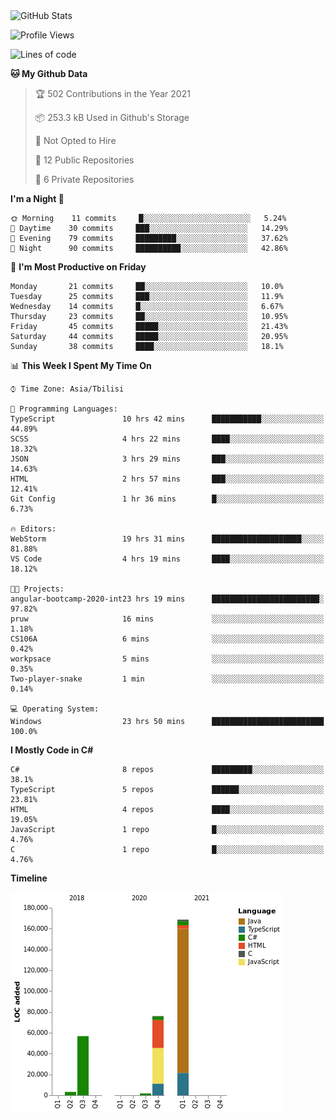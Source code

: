 <!--
[![Anurag's github stats](https://github-readme-stats.vercel.app/api?username=LukeSamkharadze&count_private=true&theme=dark&show_icons=true&custom_title=Github%20Stats)](https://github.com/anuraghazra/github-readme-stats)
[![willianrod's wakatime stats](https://github-readme-stats.vercel.app/api/wakatime?username=LukeSamkharadze&theme=dark&langs_count=9&custom_title=Weekly%20Stats)](https://github.com/anuraghazra/github-readme-stats)
[![Top Langs](https://github-readme-stats.vercel.app/api/top-langs/?username=LukeSamkharadze&theme=dark&langs_count=9&custom_title=Repositories)](https://github.com/anuraghazra/github-readme-stats)
-->

<img alt="GitHub Stats" src="https://github-readme-stats.vercel.app/api?username=LukeSamkharadze&count_private=true&show_icons=true&include_all_commits=true&theme=dark">

<!--START_SECTION:waka-->
![Profile Views](http://img.shields.io/badge/Profile%20Views-291-blue)

![Lines of code](https://img.shields.io/badge/From%20Hello%20World%20I%27ve%20Written-306341%20lines%20of%20code-blue)

**🐱 My Github Data** 

> 🏆 502 Contributions in the Year 2021
 > 
> 📦 253.3 kB Used in Github's Storage 
 > 
> 🚫 Not Opted to Hire
 > 
> 📜 12 Public Repositories 
 > 
> 🔑 6 Private Repositories  
 > 
**I'm a Night 🦉** 

```text
🌞 Morning    11 commits     █░░░░░░░░░░░░░░░░░░░░░░░░   5.24% 
🌆 Daytime    30 commits     ███░░░░░░░░░░░░░░░░░░░░░░   14.29% 
🌃 Evening    79 commits     █████████░░░░░░░░░░░░░░░░   37.62% 
🌙 Night      90 commits     ██████████░░░░░░░░░░░░░░░   42.86%

```
📅 **I'm Most Productive on Friday** 

```text
Monday       21 commits     ██░░░░░░░░░░░░░░░░░░░░░░░   10.0% 
Tuesday      25 commits     ███░░░░░░░░░░░░░░░░░░░░░░   11.9% 
Wednesday    14 commits     █░░░░░░░░░░░░░░░░░░░░░░░░   6.67% 
Thursday     23 commits     ██░░░░░░░░░░░░░░░░░░░░░░░   10.95% 
Friday       45 commits     █████░░░░░░░░░░░░░░░░░░░░   21.43% 
Saturday     44 commits     █████░░░░░░░░░░░░░░░░░░░░   20.95% 
Sunday       38 commits     ████░░░░░░░░░░░░░░░░░░░░░   18.1%

```


📊 **This Week I Spent My Time On** 

```text
⌚︎ Time Zone: Asia/Tbilisi

💬 Programming Languages: 
TypeScript               10 hrs 42 mins      ███████████░░░░░░░░░░░░░░   44.89% 
SCSS                     4 hrs 22 mins       ████░░░░░░░░░░░░░░░░░░░░░   18.32% 
JSON                     3 hrs 29 mins       ███░░░░░░░░░░░░░░░░░░░░░░   14.63% 
HTML                     2 hrs 57 mins       ███░░░░░░░░░░░░░░░░░░░░░░   12.41% 
Git Config               1 hr 36 mins        █░░░░░░░░░░░░░░░░░░░░░░░░   6.73%

🔥 Editors: 
WebStorm                 19 hrs 31 mins      ████████████████████░░░░░   81.88% 
VS Code                  4 hrs 19 mins       ████░░░░░░░░░░░░░░░░░░░░░   18.12%

🐱‍💻 Projects: 
angular-bootcamp-2020-int23 hrs 19 mins      ████████████████████████░   97.82% 
pruw                     16 mins             ░░░░░░░░░░░░░░░░░░░░░░░░░   1.18% 
CS106A                   6 mins              ░░░░░░░░░░░░░░░░░░░░░░░░░   0.42% 
workpsace                5 mins              ░░░░░░░░░░░░░░░░░░░░░░░░░   0.35% 
Two-player-snake         1 min               ░░░░░░░░░░░░░░░░░░░░░░░░░   0.14%

💻 Operating System: 
Windows                  23 hrs 50 mins      █████████████████████████   100.0%

```

**I Mostly Code in C#** 

```text
C#                       8 repos             █████████░░░░░░░░░░░░░░░░   38.1% 
TypeScript               5 repos             ██████░░░░░░░░░░░░░░░░░░░   23.81% 
HTML                     4 repos             ████░░░░░░░░░░░░░░░░░░░░░   19.05% 
JavaScript               1 repo              █░░░░░░░░░░░░░░░░░░░░░░░░   4.76% 
C                        1 repo              █░░░░░░░░░░░░░░░░░░░░░░░░   4.76%

```


**Timeline**

![Chart not found](https://raw.githubusercontent.com/LukeSamkharadze/LukeSamkharadze/main/charts/bar_graph.png) 


<!--END_SECTION:waka-->
